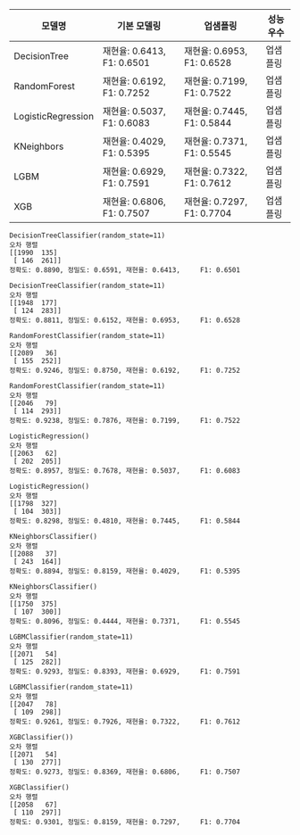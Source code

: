 | 모델명             | 기본 모델링                | 업샘플링                   | 성능우수 |
| ------------------ | -------------------------- | -------------------------- | -------- |
| DecisionTree       | 재현율: 0.6413, F1: 0.6501 | 재현율: 0.6953, F1: 0.6528 | 업샘플링 |
| RandomForest       | 재현율: 0.6192, F1: 0.7252 | 재현율: 0.7199, F1: 0.7522 | 업샘플링 |
| LogisticRegression | 재현율: 0.5037, F1: 0.6083 | 재현율: 0.7445, F1: 0.5844 | 업샘플링 |
| KNeighbors         | 재현율: 0.4029, F1: 0.5395 | 재현율: 0.7371, F1: 0.5545 | 업샘플링 |
| LGBM               | 재현율: 0.6929, F1: 0.7591 | 재현율: 0.7322, F1: 0.7612 | 업샘플링 |
| XGB                | 재현율: 0.6806, F1: 0.7507 | 재현율: 0.7297, F1: 0.7704 | 업샘플링 |

``` DecisionTreeClassifier(random_state=11)
DecisionTreeClassifier(random_state=11)
오차 행렬
[[1990  135]
 [ 146  261]]
정확도: 0.8890, 정밀도: 0.6591, 재현율: 0.6413,     F1: 0.6501
```

```
DecisionTreeClassifier(random_state=11)
오차 행렬
[[1948  177]
 [ 124  283]]
정확도: 0.8811, 정밀도: 0.6152, 재현율: 0.6953,     F1: 0.6528
```



```
RandomForestClassifier(random_state=11)
오차 행렬
[[2089   36]
 [ 155  252]]
정확도: 0.9246, 정밀도: 0.8750, 재현율: 0.6192,     F1: 0.7252
```

```
RandomForestClassifier(random_state=11)
오차 행렬
[[2046   79]
 [ 114  293]]
정확도: 0.9238, 정밀도: 0.7876, 재현율: 0.7199,     F1: 0.7522
```



```
LogisticRegression()
오차 행렬
[[2063   62]
 [ 202  205]]
정확도: 0.8957, 정밀도: 0.7678, 재현율: 0.5037,     F1: 0.6083
```

```
LogisticRegression()
오차 행렬
[[1798  327]
 [ 104  303]]
정확도: 0.8298, 정밀도: 0.4810, 재현율: 0.7445,     F1: 0.5844
```



```
KNeighborsClassifier()
오차 행렬
[[2088   37]
 [ 243  164]]
정확도: 0.8894, 정밀도: 0.8159, 재현율: 0.4029,     F1: 0.5395
```

```
KNeighborsClassifier()
오차 행렬
[[1750  375]
 [ 107  300]]
정확도: 0.8096, 정밀도: 0.4444, 재현율: 0.7371,     F1: 0.5545
```



```
LGBMClassifier(random_state=11)
오차 행렬
[[2071   54]
 [ 125  282]]
정확도: 0.9293, 정밀도: 0.8393, 재현율: 0.6929,     F1: 0.7591
```

```
LGBMClassifier(random_state=11)
오차 행렬
[[2047   78]
 [ 109  298]]
정확도: 0.9261, 정밀도: 0.7926, 재현율: 0.7322,     F1: 0.7612
```



```
XGBClassifier())
오차 행렬
[[2071   54]
 [ 130  277]]
정확도: 0.9273, 정밀도: 0.8369, 재현율: 0.6806,     F1: 0.7507
```

```
XGBClassifier()
오차 행렬
[[2058   67]
 [ 110  297]]
정확도: 0.9301, 정밀도: 0.8159, 재현율: 0.7297,     F1: 0.7704
```